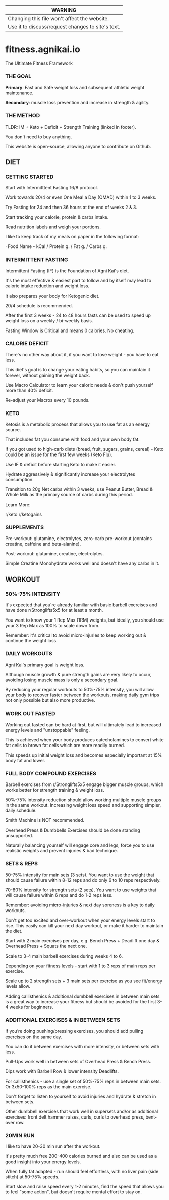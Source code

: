 **WARNING** | 
------------ |
Changing this file won't affect the website. |
Use it to discuss/request changes to site's text.  | 


# fitness.agnikai.io
The Ultimate Fitness Framework

### THE GOAL
**Primary**: Fast and Safe weight loss and subsequent athletic weight maintenance.

**Secondary**: muscle loss prevention and increase in strength & agility.

### THE METHOD
TLDR: IM + Keto + Deficit + Strength Training (linked in footer).

You don't need to buy anything. 

This website is open-source, allowing anyone to contribute on Github. 

## DIET 

### GETTING STARTED
Start with Intermitttent Fasting 16/8 protocol.

Work towards 20/4 or even One Meal a Day (OMAD) within 1 to 3 weeks.

Try Fasting for 24 and then 36 hours at the end of weeks 2 & 3.

Start tracking your calorie, protein & carbs intake.

Read nutrition labels and weigh your portions.

I like to keep track of my meals on paper in the following format: 

· Food Name - kCal / Protein g. / Fat g. / Carbs g.

### INTERMITTENT FASTING

Intermittent Fasting (IF) is the Foundation of Agni Kai's diet. 

It's the most effective & easiest part to follow and by itself may lead to calorie intake reduction and weight loss.

It also prepares your body for Ketogenic diet.

20/4 schedule is recommended.

After the first 3 weeks - 24 to 48 hours fasts can be used to speed up weight loss on a weekly / bi-weekly basis.

Fasting Window is Critical and means 0 calories. No cheating.

### CALORIE DEFICIT

There's no other way about it, if you want to lose weight - you have to eat less. 

This diet's goal is to change your eating habits, so you can maintain it forever, without gaining the weight back. 

Use Macro Calculator to learn your caloric needs & don't push yourself more than 40% deficit.

Re-adjust your Macros every 10 pounds.

### KETO

Ketosis is a metabolic process that allows you to use fat as an energy source.

That includes fat you consume with food and your own body fat.

If you got used to high-carb diets (bread, fruit, sugars, grains, cereal) - Keto could be an issue for the first few weeks (Keto Flu).

Use IF & deficit before starting Keto to make it easier. 

Hydrate aggressively & significantly increase your electrolytes consumption.

Transition to 20g Net carbs within 3 weeks, use Peanut Butter, Bread & Whole Milk as the primary source of carbs during this period.

Learn More:

r/keto
r/ketogains

### SUPPLEMENTS

Pre-workout: glutamine, electrolytes, zero-carb pre-workout (contains creatine, caffeine and beta-alanine).

Post-workout: glutamine, creatine, electrolytes.

Simple Creatine Monohydrate works well and doesn't have any carbs in it.

## WORKOUT 

### 50%-75% INTENSITY

It's expected that you're already familiar with basic barbell exercises and have done r/Stronglifts5x5 for at least a month. 

You want to know your 1 Rep Max (1RM) weights, but ideally, you should use your 3 Rep Max as 100% to scale down from.

Remember: it's critical to avoid micro-injuries to keep working out & continue the weight loss.

### DAILY WORKOUTS

Agni Kai's primary goal is weight loss. 

Although muscle growth & pure strength gains are very likely to occur, avoiding losing muscle mass is only a secondary goal. 

By reducing your regular workouts to 50%-75% intensity, you will allow your body to recover faster between the workouts, making daily gym trips not only possible but also more productive.

### WORK OUT FASTED

Working out fasted can be hard at first, but will ultimately lead to increased energy levels and "unstoppable" feeling. 

This is achieved when your body produces catecholamines to convert white fat cells to brown fat cells which are more readily burned.

This speeds up initial weight loss and becomes especially important at 15% body fat and lower.

### FULL BODY COMPOUND EXERCISES

Barbell exercises from r/Stronglifts5x5 engage bigger muscle groups, which works better for strength training & weight loss.

50%-75% intensity reduction should allow working multiple muscle groups in the same workout. Increasing weight loss speed and supporting simpler, daily schedule.

Smith Machine is NOT recommended. 

Overhead Press & Dumbbells Exercises should be done standing unsupported.

Naturally balancing yourself will engage core and legs, force you to use realistic weights and prevent injuries & bad technique. 

### SETS & REPS

50-75% intensity for main sets (3 sets). You want to use the weight that should cause failure within 8-12 reps and do only 6 to 10 reps respectively.

70-80% intensity for strength sets (2 sets). You want to use weights that will cause failure within 6 reps and do 1-2 reps less. 

Remember: avoiding micro-injuries & next day soreness is a key to daily workouts.

Don't get too excited and over-workout when your energy levels start to rise. This easily can kill your next day workout, or make it harder to maintain the diet.

Start with 2 main exercises per day, e.g. Bench Press + Deadlift one day & Overhead Press + Squats the next one.

Scale to 3-4 main barbell exercises during weeks 4 to 6.

Depending on your fitness levels - start with 1 to 3 reps of main reps per exercise.

Scale up to 2 strength sets + 3 main sets per exercise as you see fit/energy levels allow.

Adding callisthenics & additional dumbbell exercises in between main sets is a great way to increase your fitness but should be avoided for the first 3-4 weeks for beginners.

### ADDITIONAL EXERCISES & IN BETWEEN SETS

 If you’re doing pushing/pressing exercises, you should add pulling exercises on the same day.

You can do it between exercises with more intensity, or between sets with less.

Pull-Ups work well in between sets of Overhead Press & Bench Press.

Dips work with Barbell Row & lower intensity Deadlifts. 

For callisthenics - use a single set of 50%-75% reps in between main sets. Or 3x50-100% reps as the main exercise.

Don't forget to listen to yourself to avoid injuries and hydrate & stretch in between sets.

Other dumbbell exercises that work well in supersets and/or as additional exercises: front delt hammer raises, curls, curls to overhead press, bent-over row.

### 20MIN RUN
I like to have 20-30 min run after the workout.

It's pretty much free 200-400 calories burned and also can be used as a good insight into your energy levels.

When fully fat adapted - run should feel effortless, with no liver pain (side stitch) at 50-75% speeds.

Start slow and raise speed every 1-2 minutes, find the speed that allows you to feel "some action", but doesn't require mental effort to stay on.











